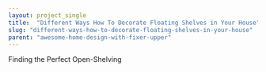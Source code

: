 ```yaml
---
layout: project_single
title:  "Different Ways How To Decorate Floating Shelves in Your House"
slug: "different-ways-how-to-decorate-floating-shelves-in-your-house"
parent: "awesome-home-design-with-fixer-upper"
---
```

Finding the Perfect Open-Shelving